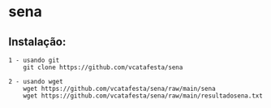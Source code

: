 # sena

## Instalação:

	1 - usando git
		git clone https://github.com/vcatafesta/sena

	2 - usando wget
		wget https://github.com/vcatafesta/sena/raw/main/sena
		wget https://github.com/vcatafesta/sena/raw/main/resultadosena.txt
